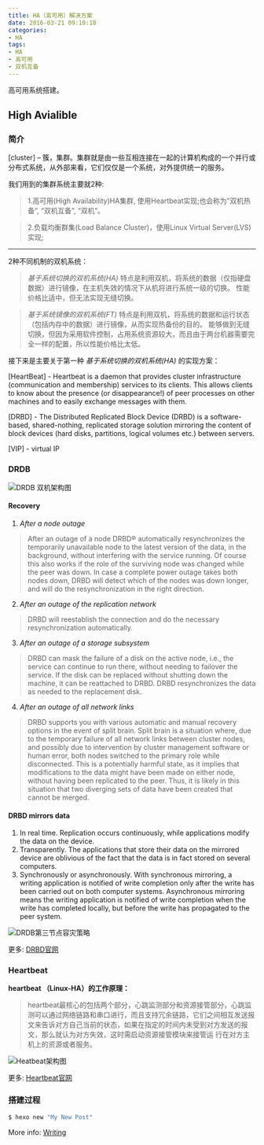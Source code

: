 ```yaml
---
title: HA（高可用）解决方案
date: 2016-03-21 09:10:18
categories:
- HA
tags:
- HA
- 高可用
- 双机互备
---
```


高可用系统搭建。

## High Avialible

### 简介

[cluster] – 簇，集群。集群就是由一些互相连接在一起的计算机构成的一个并行或分布式系统，从外部来看，它们仅仅是一个系统，对外提供统一的服务。

我们用到的集群系统主要就2种:

>1.高可用(High Availability)HA集群, 使用Heartbeat实现;也会称为”双机热备”, “双机互备”, “双机”。

>2.负载均衡群集(Load Balance Cluster)，使用Linux Virtual Server(LVS)实现;

---

2种不同机制的双机系统：

>*基于系统切换的双机系统(HA)*
特点是利用双机，将系统的数据（仅指硬盘数据）进行镜像，在主机失效的情况下从机将进行系统一级的切换。 性能价格比适中，但无法实现无缝切换。

>*基于系统镜像的双机系统(FT)*
特点是利用双机，将系统的数据和运行状态（包括内存中的数据）进行镜像，从而实现热备份的目的。 能够做到无缝切换，但因为采用软件控制，占用系统资源较大，而且由于两台机器需要完全一样的配置，所以性能价格比太低。

接下来是主要关于第一种 *基于系统切换的双机系统(HA)* 的实现方案：

[HeartBeat] - Heartbeat is a daemon that provides cluster infrastructure (communication and membership) services to its clients. This allows clients to know about the presence (or disappearance!) of peer processes on other machines and to easily exchange messages with them.

[DRBD] - The Distributed Replicated Block Device (DRBD) is a software-based, shared-nothing, replicated storage solution mirroring the content of block devices (hard disks, partitions, logical volumes etc.) between servers.

[VIP] - virtual IP

### DRDB

![DRDB 双机架构图](/images/ha/drbd.png)

#### **Recovery**
1. *After a node outage*
>After an outage of a node DRBD® automatically resynchronizes the temporarily unavailable node to the latest version of the data, in the background, without interfering with the service running. Of course this also works if the role of the surviving node was changed while the peer was down.
In case a complete power outage takes both nodes down, DRBD will detect which of the nodes was down longer, and will do the resynchronization in the right direction.

2. *After an outage of the replication network*
>DRBD will reestablish the connection and do the necessary resynchronization automatically.

3. *After an outage of a storage subsystem*
>DRBD can mask the failure of a disk on the active node, i.e., the service can continue to run there, without needing to failover the service. If the disk can be replaced without shutting down the machine, it can be reattached to DRBD. DRBD resynchronizes the data as needed to the replacement disk.

4. *After an outage of all network links*
>DRBD supports you with various automatic and manual recovery options in the event of split brain.
Split brain is a situation where, due to the temporary failure of all network links between cluster nodes, and possibly due to intervention by cluster management software or human error, both nodes switched to the primary role while disconnected. This is a potentially harmful state, as it implies that modifications to the data might have been made on either node, without having been replicated to the peer. Thus, it is likely in this situation that two diverging sets of data have been created that cannot be merged.

#### **DRBD mirrors data**
1. In real time. Replication occurs continuously, while applications modify the data on the device.
2. Transparently. The applications that store their data on the mirrored device are oblivious of the fact that the data is in fact stored on several computers.
3. Synchronously or asynchronously. With synchronous mirroring, a writing application is notified of write completion only after the write has been carried out on both computer systems. Asynchronous mirroring means the writing application is notified of write completion when the write has completed locally, but before the write has propagated to the peer system.

![DRDB第三节点容灾策略](/images/ha/drbd_three_node.png)

更多:
[DRBD官网](http://www.drbd.org/en/doc/users-guide-90)

### Heartbeat

**heartbeat （Linux-HA）的工作原理：**
>heartbeat最核心的包括两个部分，心跳监测部分和资源接管部分，心跳监测可以通过网络链路和串口进行，而且支持冗余链路，它们之间相互发送报文来告诉对方自己当前的状态，如果在指定的时间内未受到对方发送的报文，那么就认为对方失效，这时需启动资源接管模块来接管运 行在对方主机上的资源或者服务。

![Heatbeat架构图](/images/ha/ha.png)

更多: [Heartbeat官网](http://www.linux-ha.org/doc/users-guide/users-guide.html)

### 搭建过程

``` bash
$ hexo new "My New Post"
```

More info: [Writing](https://hexo.io/docs/writing.html)
